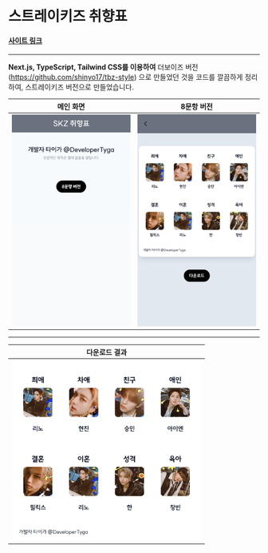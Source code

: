 # 스트레이키즈 취향표

#### [사이트 링크](https://skz-style.vercel.app/)

---

**Next.js, TypeScript, Tailwind CSS를 이용하여** 더보이즈 버전(https://github.com/shinyo17/tbz-style) 으로 만들었던 것을 코드를 깔끔하게 정리하여, 스트레이키즈 버전으로 만들었습니다.

| 메인 화면                                      | 8문항 버전                                     |
| ---------------------------------------------- | ---------------------------------------------- |
| <img width="380" alt="" src="screenshot1.png"> | <img width="381" alt="" src="screenshot2.png"> |

---

| 다운로드 결과                          |
| -------------------------------------- |
| <img width="380" alt="" src="skz.png"> |
